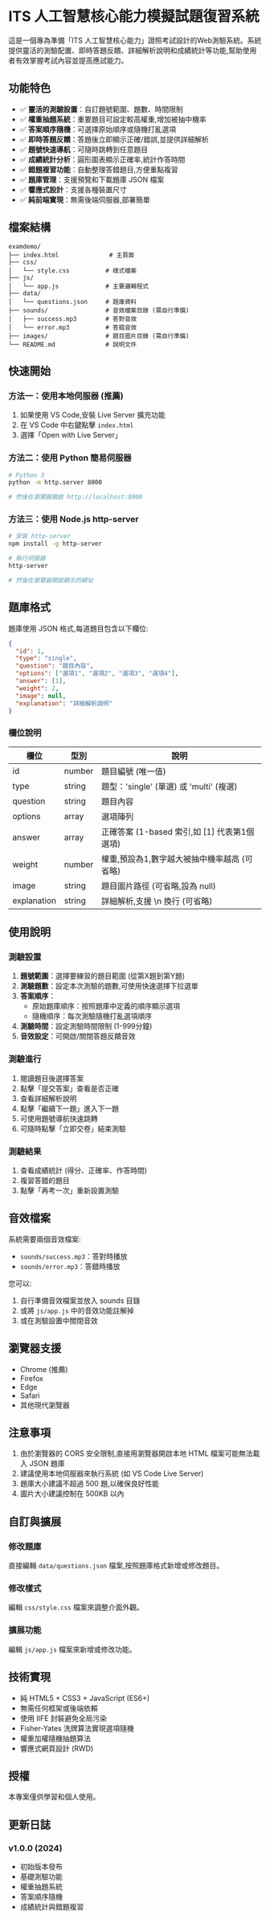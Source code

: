 # ITS 人工智慧核心能力模擬試題復習系統

這是一個專為準備「ITS 人工智慧核心能力」證照考試設計的Web測驗系統。系統提供靈活的測驗配置、即時答題反饋、詳細解析說明和成績統計等功能,幫助使用者有效掌握考試內容並提高應試能力。

## 功能特色

- ✅ **靈活的測驗設置**：自訂題號範圍、題數、時間限制
- ✅ **權重抽題系統**：重要題目可設定較高權重,增加被抽中機率
- ✅ **答案順序隨機**：可選擇原始順序或隨機打亂選項
- ✅ **即時答題反饋**：答題後立即顯示正確/錯誤,並提供詳細解析
- ✅ **題號快速導航**：可隨時跳轉到任意題目
- ✅ **成績統計分析**：圓形圖表顯示正確率,統計作答時間
- ✅ **錯題複習功能**：自動整理答錯題目,方便重點複習
- ✅ **題庫管理**：支援預覽和下載題庫 JSON 檔案
- ✅ **響應式設計**：支援各種裝置尺寸
- ✅ **純前端實現**：無需後端伺服器,部署簡單

## 檔案結構

```
examdemo/
├── index.html              # 主頁面
├── css/
│   └── style.css          # 樣式檔案
├── js/
│   └── app.js             # 主要邏輯程式
├── data/
│   └── questions.json     # 題庫資料
├── sounds/                # 音效檔案目錄 (需自行準備)
│   ├── success.mp3        # 答對音效
│   └── error.mp3          # 答錯音效
├── images/                # 題目圖片目錄 (需自行準備)
└── README.md              # 說明文件
```

## 快速開始

### 方法一：使用本地伺服器 (推薦)

1. 如果使用 VS Code,安裝 Live Server 擴充功能
2. 在 VS Code 中右鍵點擊 `index.html`
3. 選擇「Open with Live Server」

### 方法二：使用 Python 簡易伺服器

```bash
# Python 3
python -m http.server 8000

# 然後在瀏覽器開啟 http://localhost:8000
```

### 方法三：使用 Node.js http-server

```bash
# 安裝 http-server
npm install -g http-server

# 執行伺服器
http-server

# 然後在瀏覽器開啟顯示的網址
```

## 題庫格式

題庫使用 JSON 格式,每道題目包含以下欄位:

```json
{
  "id": 1,
  "type": "single",
  "question": "題目內容",
  "options": ["選項1", "選項2", "選項3", "選項4"],
  "answer": [1],
  "weight": 2,
  "image": null,
  "explanation": "詳細解析說明"
}
```

### 欄位說明

| 欄位 | 型別 | 說明 |
|------|------|------|
| id | number | 題目編號 (唯一值) |
| type | string | 題型：'single' (單選) 或 'multi' (複選) |
| question | string | 題目內容 |
| options | array | 選項陣列 |
| answer | array | 正確答案 (1-based 索引,如 [1] 代表第1個選項) |
| weight | number | 權重,預設為1,數字越大被抽中機率越高 (可省略) |
| image | string | 題目圖片路徑 (可省略,設為 null) |
| explanation | string | 詳細解析,支援 \n 換行 (可省略) |

## 使用說明

### 測驗設置

1. **題號範圍**：選擇要練習的題目範圍 (從第X題到第Y題)
2. **測驗題數**：設定本次測驗的題數,可使用快速選擇下拉選單
3. **答案順序**：
   - 原始題庫順序：按照題庫中定義的順序顯示選項
   - 隨機順序：每次測驗隨機打亂選項順序
4. **測驗時間**：設定測驗時間限制 (1-999分鐘)
5. **音效設定**：可開啟/關閉答題反饋音效

### 測驗進行

1. 閱讀題目後選擇答案
2. 點擊「提交答案」查看是否正確
3. 查看詳細解析說明
4. 點擊「繼續下一題」進入下一題
5. 可使用題號導航快速跳轉
6. 可隨時點擊「立即交卷」結束測驗

### 測驗結果

1. 查看成績統計 (得分、正確率、作答時間)
2. 複習答錯的題目
3. 點擊「再考一次」重新設置測驗

## 音效檔案

系統需要兩個音效檔案:

- `sounds/success.mp3`：答對時播放
- `sounds/error.mp3`：答錯時播放

您可以:
1. 自行準備音效檔案並放入 sounds 目錄
2. 或將 `js/app.js` 中的音效功能註解掉
3. 或在測驗設置中關閉音效

## 瀏覽器支援

- Chrome (推薦)
- Firefox
- Edge
- Safari
- 其他現代瀏覽器

## 注意事項

1. 由於瀏覽器的 CORS 安全限制,直接用瀏覽器開啟本地 HTML 檔案可能無法載入 JSON 題庫
2. 建議使用本地伺服器來執行系統 (如 VS Code Live Server)
3. 題庫大小建議不超過 500 題,以確保良好性能
4. 圖片大小建議控制在 500KB 以內

## 自訂與擴展

### 修改題庫

直接編輯 `data/questions.json` 檔案,按照題庫格式新增或修改題目。

### 修改樣式

編輯 `css/style.css` 檔案來調整介面外觀。

### 擴展功能

編輯 `js/app.js` 檔案來新增或修改功能。

## 技術實現

- 純 HTML5 + CSS3 + JavaScript (ES6+)
- 無需任何框架或後端依賴
- 使用 IIFE 封裝避免全局污染
- Fisher-Yates 洗牌算法實現選項隨機
- 權重加權隨機抽題算法
- 響應式網頁設計 (RWD)

## 授權

本專案僅供學習和個人使用。

## 更新日誌

### v1.0.0 (2024)
- 初始版本發布
- 基礎測驗功能
- 權重抽題系統
- 答案順序隨機
- 成績統計與錯題複習
